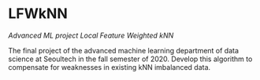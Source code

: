 # LFWkNN

*Advanced ML project* 
*Local Feature Weighted kNN* 

The final project of the advanced machine learning department of data science at Seoultech in the fall semester of 2020.
Develop this algorithm to compensate for weaknesses in existing kNN imbalanced data.
